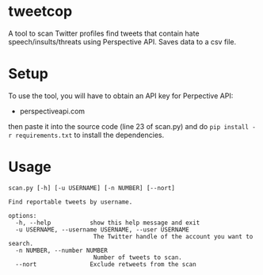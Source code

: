 # tweetcop
A tool to scan Twitter profiles find tweets that contain hate speech/insults/threats using Perspective API. Saves data to a csv file.
# Setup
To use the tool, you will have to obtain an API key for Perpective API:
  - perspectiveapi.com

  
then paste it into the source code (line 23 of scan.py)
and do `pip install -r requirements.txt` to install the dependencies.

# Usage
```
scan.py [-h] [-u USERNAME] [-n NUMBER] [--nort]

Find reportable tweets by username.

options:
  -h, --help           show this help message and exit
  -u USERNAME, --username USERNAME, --user USERNAME
                        The Twitter handle of the account you want to search.
  -n NUMBER, --number NUMBER
                        Number of tweets to scan.
  --nort               Exclude retweets from the scan
```
